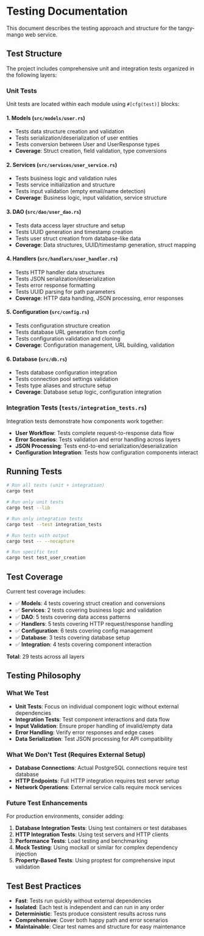 # Testing Documentation

This document describes the testing approach and structure for the tangy-mango web service.

## Test Structure

The project includes comprehensive unit and integration tests organized in the following layers:

### Unit Tests

Unit tests are located within each module using `#[cfg(test)]` blocks:

#### 1. Models (`src/models/user.rs`)
- Tests data structure creation and validation
- Tests serialization/deserialization of user entities
- Tests conversion between User and UserResponse types
- **Coverage**: Struct creation, field validation, type conversions

#### 2. Services (`src/services/user_service.rs`)
- Tests business logic and validation rules
- Tests service initialization and structure
- Tests input validation (empty email/name detection)
- **Coverage**: Business logic, input validation, service structure

#### 3. DAO (`src/dao/user_dao.rs`)
- Tests data access layer structure and setup
- Tests UUID generation and timestamp creation
- Tests user struct creation from database-like data
- **Coverage**: Data structures, UUID/timestamp generation, struct mapping

#### 4. Handlers (`src/handlers/user_handler.rs`)
- Tests HTTP handler data structures
- Tests JSON serialization/deserialization
- Tests error response formatting
- Tests UUID parsing for path parameters
- **Coverage**: HTTP data handling, JSON processing, error responses

#### 5. Configuration (`src/config.rs`)
- Tests configuration structure creation
- Tests database URL generation from config
- Tests configuration validation and cloning
- **Coverage**: Configuration management, URL building, validation

#### 6. Database (`src/db.rs`)
- Tests database configuration integration
- Tests connection pool settings validation
- Tests type aliases and structure setup
- **Coverage**: Database setup logic, configuration integration

### Integration Tests (`tests/integration_tests.rs`)

Integration tests demonstrate how components work together:

- **User Workflow**: Tests complete request-to-response data flow
- **Error Scenarios**: Tests validation and error handling across layers
- **JSON Processing**: Tests end-to-end serialization/deserialization
- **Configuration Integration**: Tests how configuration components interact

## Running Tests

```bash
# Run all tests (unit + integration)
cargo test

# Run only unit tests
cargo test --lib

# Run only integration tests
cargo test --test integration_tests

# Run tests with output
cargo test -- --nocapture

# Run specific test
cargo test test_user_creation
```

## Test Coverage

Current test coverage includes:

- ✅ **Models**: 4 tests covering struct creation and conversions
- ✅ **Services**: 2 tests covering business logic and validation
- ✅ **DAO**: 5 tests covering data access patterns
- ✅ **Handlers**: 5 tests covering HTTP request/response handling
- ✅ **Configuration**: 6 tests covering config management
- ✅ **Database**: 3 tests covering database setup
- ✅ **Integration**: 4 tests covering component interaction

**Total**: 29 tests across all layers

## Testing Philosophy

### What We Test
- **Unit Tests**: Focus on individual component logic without external dependencies
- **Integration Tests**: Test component interactions and data flow
- **Input Validation**: Ensure proper handling of invalid/empty data
- **Error Handling**: Verify error responses and edge cases
- **Data Serialization**: Test JSON processing for API compatibility

### What We Don't Test (Requires External Setup)
- **Database Connections**: Actual PostgreSQL connections require test database
- **HTTP Endpoints**: Full HTTP integration requires test server setup
- **Network Operations**: External service calls require mock services

### Future Test Enhancements

For production environments, consider adding:

1. **Database Integration Tests**: Using test containers or test databases
2. **HTTP Integration Tests**: Using test servers and HTTP clients
3. **Performance Tests**: Load testing and benchmarking
4. **Mock Testing**: Using mockall or similar for complex dependency injection
5. **Property-Based Tests**: Using proptest for comprehensive input validation

## Test Best Practices

- **Fast**: Tests run quickly without external dependencies
- **Isolated**: Each test is independent and can run in any order
- **Deterministic**: Tests produce consistent results across runs
- **Comprehensive**: Cover both happy path and error scenarios
- **Maintainable**: Clear test names and structure for easy maintenance